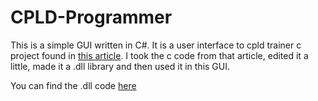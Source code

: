# CPLD-Programmer
This is a simple GUI written in C#. It is a user interface to cpld trainer c project found in [this article]. I took the c code from that article, edited it a little, made it a .dll library and then used it in this GUI. 

You can find the .dll code [here]

[this article]:http://tulip-house.ddo.jp/digital/PROG_CPLD/index.html
[here]: https://github.com/ahmedkassem56/CPLD-Programmer-helper-dll
